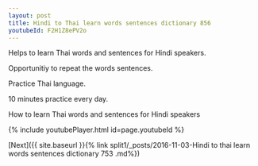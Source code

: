 ```yaml
---
layout: post
title: Hindi to Thai learn words sentences dictionary 856 
youtubeId: F2H1Z8ePV2o
---
```

 
 
Helps to learn Thai words and sentences for Hindi speakers.

Opportunitiy to repeat the words sentences. 

Practice Thai language. 
 
10 minutes practice every day. 
 
How to learn Thai words and sentences for Hindi speakers 
 
{% include youtubePlayer.html id=page.youtubeId %}
 
 
[Next]({{ site.baseurl }}{% link  split1/_posts/2016-11-03-Hindi to thai learn words sentences dictionary 753 .md%})
 
